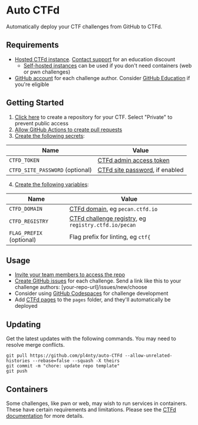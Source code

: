 # Auto CTFd

Automatically deploy your CTF challenges from GitHub to CTFd.

## Requirements

* [Hosted CTFd instance](https://docs.ctfd.io/hosted/management/creating-hosted-instances). [Contact support](https://ctfd.io/contact) for an education discount
  * [Self-hosted instances](https://docs.ctfd.io/docs/deployment/installation) can be used if you don't need containers (web or pwn challenges)
* [GitHub account](https://github.com/join) for each challenge author. Consider [GitHub Education](https://education.github.com/benefits) if you're eligible

## Getting Started

1. [Click here](https://github.com/new?template_name=auto-ctfd&template_owner=pl4nty) to create a repository for your CTF. Select "Private" to prevent public access
2. [Allow GitHub Actions to create pull requests](https://docs.github.com/en/repositories/managing-your-repositorys-settings-and-features/enabling-features-for-your-repository/managing-github-actions-settings-for-a-repository#preventing-github-actions-from-creating-or-approving-pull-requests)
3. [Create the following secrets](https://docs.github.com/en/actions/security-guides/encrypted-secrets#creating-encrypted-secrets-for-a-repository):

| Name | Value |
| ---- | ----- |
| `CTFD_TOKEN` | [CTFd admin access token](https://docs.ctfd.io/docs/api/getting-started#generating-an-admin-access-token) |
| `CTFD_SITE_PASSWORD` (optional) | [CTFd site password](https://docs.ctfd.io/hosted/security/setting-site-password), if enabled |

4. [Create the following variables](https://docs.github.com/en/actions/learn-github-actions/variables#creating-configuration-variables-for-a-repository):

| Name | Value |
| ---- | ----- |
| `CTFD_DOMAIN` | [CTFd domain](https://docs.ctfd.io/hosted/management/setting-custom-domains), eg `pecan.ctfd.io` |
| `CTFD_REGISTRY` | [CTFd challenge registry](https://docs.ctfd.io/tutorials/challenges/deploying-challenges), eg `registry.ctfd.io/pecan` |
| `FLAG_PREFIX` (optional) | Flag prefix for linting, eg `ctf{` |

## Usage

* [Invite your team members to access the repo](https://docs.github.com/en/account-and-profile/setting-up-and-managing-your-personal-account-on-github/managing-access-to-your-personal-repositories/inviting-collaborators-to-a-personal-repository)
* [Create GitHub issues](https://docs.github.com/en/issues/tracking-your-work-with-issues/creating-an-issue) for each challenge. Send a link like this to your challenge authors: [your-repo-url]/issues/new/choose
* Consider using [GitHub Codespaces](https://github.com/features/codespaces) for challenge development
* Add [CTFd pages](https://docs.ctfd.io/docs/management/ctfcli/pages) to the `pages` folder, and they'll automatically be deployed

## Updating

Get the latest updates with the following commands. You may need to resolve merge conflicts.

```
git pull https://github.com/pl4nty/auto-CTFd --allow-unrelated-histories --rebase=false --squash -X theirs
git commit -m "chore: update repo template"
git push
```

## Containers

Some challenges, like pwn or web, may wish to run services in containers. These have certain requirements and limitations. Please see the [CTFd documentation](https://docs.ctfd.io/tutorials/challenges/deploying-challenges) for more details.
